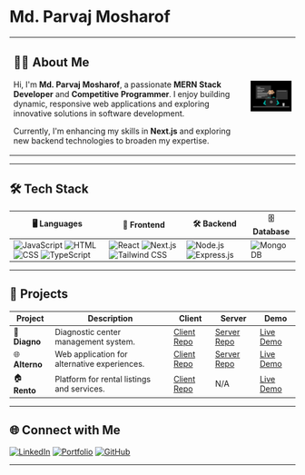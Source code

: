 # Md. Parvaj Mosharof

<table>
  <tr>
    <td>
      <h2>👨‍💻 About Me</h2>
      <p>Hi, I'm <strong>Md. Parvaj Mosharof</strong>, a passionate <strong>MERN Stack Developer</strong> and <strong>Competitive Programmer</strong>. I enjoy building dynamic, responsive web applications and exploring innovative solutions in software development.</p>
      <p>Currently, I'm enhancing my skills in <strong>Next.js</strong> and exploring new backend technologies to broaden my expertise.</p>
    </td>
    <td>
      <img src="https://github.com/mdparvajmosharof/mdparvajmosharof/blob/main/UI%20Developer.gif" alt="Coding GIF" width="300" align="right"/>
    </td>
  </tr>
</table>

---

## 🛠️ Tech Stack

| 🖥️ Languages                                                                                               | 🎨 Frontend                                                                                                 | 🛠️ Backend                                                                                           | 🗄️ Database                                                                                               |
|---------------------------------------------------------------------------------------------------------|----------------------------------------------------------------------------------------------------------|---------------------------------------------------------------------------------------------------|--------------------------------------------------------------------------------------------------------|
| ![JavaScript](https://img.shields.io/badge/-JavaScript-%23F7DF1E?style=flat-square&logo=javascript)     ![HTML](https://img.shields.io/badge/-HTML5-%23E34F26?style=flat-square&logo=html5&logoColor=white) ![CSS](https://img.shields.io/badge/-CSS3-%231572B6?style=flat-square&logo=css3&logoColor=white) ![TypeScript](https://img.shields.io/badge/-TypeScript-%233178C6?style=flat-square&logo=typescript&logoColor=white) | ![React](https://img.shields.io/badge/-React-%23282C34?style=flat-square&logo=react) ![Next.js](https://img.shields.io/badge/-Next.js-%23000000?style=flat-square&logo=next.js&logoColor=white) ![Tailwind CSS](https://img.shields.io/badge/-Tailwind%20CSS-%2338B2AC?style=flat-square&logo=tailwind-css) | ![Node.js](https://img.shields.io/badge/-Node.js-%2343853D?style=flat-square&logo=node.js&logoColor=white) ![Express.js](https://img.shields.io/badge/-Express.js-%23303A3B?style=flat-square&logo=express) | ![MongoDB](https://img.shields.io/badge/-MongoDB-%2347A248?style=flat-square&logo=mongodb&logoColor=white) |

---

## 📂 Projects

| Project       | Description                                        | Client                                                     | Server                                                     | Demo                                                         |
|---------------|----------------------------------------------------|------------------------------------------------------------|------------------------------------------------------------|--------------------------------------------------------------|
| 🚀 **Diagno** | Diagnostic center management system.               | [Client Repo](https://github.com/mdparvajmosharof/Diagno)  | [Server Repo](https://github.com/mdparvajmosharof/diagno-server) | [Live Demo](https://diagno-auth.web.app)                      |
| 🌐 **Alterno**| Web application for alternative experiences.       | [Client Repo](https://github.com/mdparvajmosharof/alterno) | [Server Repo](https://github.com/mdparvajmosharof/alterno-server) | [Live Demo](https://alterno-auth.web.app/)                         |
| 🏠 **Rento**  | Platform for rental listings and services.         | [Client Repo](https://github.com/mdparvajmosharof/Rento)   | N/A                                                        | [Live Demo](https://auth-rento.web.app/)                           |

---

## 🌐 Connect with Me

[![LinkedIn](https://img.shields.io/badge/LinkedIn-%230077B5?style=flat-square&logo=linkedin&logoColor=white)](https://www.linkedin.com/in/md-parvaj-mosharof)
[![Portfolio](https://img.shields.io/badge/Portfolio-%23f6805e?style=flat-square&logo=netlify&logoColor=white)](https://mdparvajmosharof.netlify.app/)
[![GitHub](https://img.shields.io/badge/GitHub-%23181717?style=flat-square&logo=github&logoColor=white)](https://github.com/mdparvajmosharof)

---

